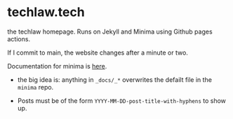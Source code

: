 # techlaw.tech
the techlaw homepage. Runs on Jekyll and Minima using Github pages actions.

If I commit to main, the website changes after a minute or two.

Documentation for minima is [here](https://github.com/jekyll/minima). 

 - the big idea is: anything in `_docs/_*` overwrites the defailt file in the `minima` repo.

 - Posts must be of the form `YYYY-MM-DD-post-title-with-hyphens` to show up.